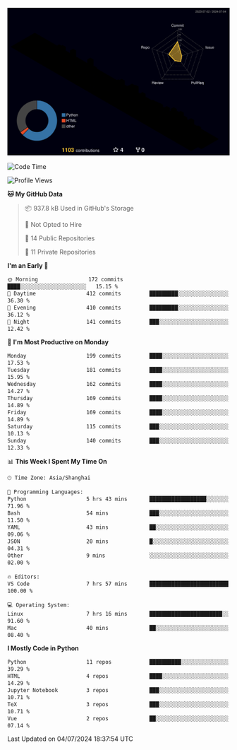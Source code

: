 <!--![](https://raw.githubusercontent.com/BorisYang326/BorisYang326/output/github-contribution-grid-snake-dark.svg) -->
![](./profile-3d-contrib/profile-night-rainbow.svg)
<!--START_SECTION:waka-->
![Code Time](http://img.shields.io/badge/Code%20Time-267%20hrs%2038%20mins-blue)

![Profile Views](http://img.shields.io/badge/Profile%20Views-18-blue)

**🐱 My GitHub Data** 

> 📦 937.8 kB Used in GitHub's Storage 
 > 
> 🚫 Not Opted to Hire
 > 
> 📜 14 Public Repositories 
 > 
> 🔑 11 Private Repositories 
 > 
**I'm an Early 🐤** 

```text
🌞 Morning                172 commits         ████░░░░░░░░░░░░░░░░░░░░░   15.15 % 
🌆 Daytime                412 commits         █████████░░░░░░░░░░░░░░░░   36.30 % 
🌃 Evening                410 commits         █████████░░░░░░░░░░░░░░░░   36.12 % 
🌙 Night                  141 commits         ███░░░░░░░░░░░░░░░░░░░░░░   12.42 % 
```
📅 **I'm Most Productive on Monday** 

```text
Monday                   199 commits         ████░░░░░░░░░░░░░░░░░░░░░   17.53 % 
Tuesday                  181 commits         ████░░░░░░░░░░░░░░░░░░░░░   15.95 % 
Wednesday                162 commits         ████░░░░░░░░░░░░░░░░░░░░░   14.27 % 
Thursday                 169 commits         ████░░░░░░░░░░░░░░░░░░░░░   14.89 % 
Friday                   169 commits         ████░░░░░░░░░░░░░░░░░░░░░   14.89 % 
Saturday                 115 commits         ███░░░░░░░░░░░░░░░░░░░░░░   10.13 % 
Sunday                   140 commits         ███░░░░░░░░░░░░░░░░░░░░░░   12.33 % 
```


📊 **This Week I Spent My Time On** 

```text
🕑︎ Time Zone: Asia/Shanghai

💬 Programming Languages: 
Python                   5 hrs 43 mins       ██████████████████░░░░░░░   71.96 % 
Bash                     54 mins             ███░░░░░░░░░░░░░░░░░░░░░░   11.50 % 
YAML                     43 mins             ██░░░░░░░░░░░░░░░░░░░░░░░   09.06 % 
JSON                     20 mins             █░░░░░░░░░░░░░░░░░░░░░░░░   04.31 % 
Other                    9 mins              ░░░░░░░░░░░░░░░░░░░░░░░░░   02.00 % 

🔥 Editors: 
VS Code                  7 hrs 57 mins       █████████████████████████   100.00 % 

💻 Operating System: 
Linux                    7 hrs 16 mins       ███████████████████████░░   91.60 % 
Mac                      40 mins             ██░░░░░░░░░░░░░░░░░░░░░░░   08.40 % 
```

**I Mostly Code in Python** 

```text
Python                   11 repos            ██████████░░░░░░░░░░░░░░░   39.29 % 
HTML                     4 repos             ████░░░░░░░░░░░░░░░░░░░░░   14.29 % 
Jupyter Notebook         3 repos             ███░░░░░░░░░░░░░░░░░░░░░░   10.71 % 
TeX                      3 repos             ███░░░░░░░░░░░░░░░░░░░░░░   10.71 % 
Vue                      2 repos             ██░░░░░░░░░░░░░░░░░░░░░░░   07.14 % 
```




 Last Updated on 04/07/2024 18:37:54 UTC
<!--END_SECTION:waka-->
